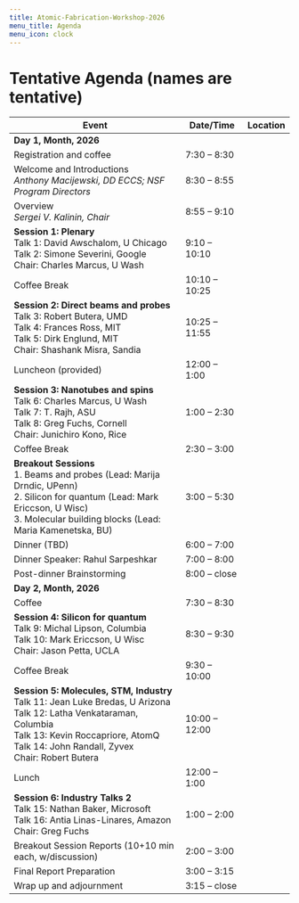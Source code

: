 ```yaml
---
title: Atomic-Fabrication-Workshop-2026
menu_title: Agenda
menu_icon: clock
---
```


# Tentative Agenda (names are tentative)

| Event                                                                                                                   | Date/Time      | Location |
| ----------------------------------------------------------------------------------------------------------------------- | -------------- | -------- |
| **Day 1, Month, 2026**                                                                                                  |                |          |
| Registration and coffee                                                                                                 | 7:30 – 8:30    |          |
| Welcome and Introductions <br> *Anthony Macijewski, DD ECCS; NSF Program Directors*                                     | 8:30 – 8:55    |          |
| Overview <br> *Sergei V. Kalinin, Chair*                                                                                | 8:55 – 9:10    |          |
| **Session 1: Plenary** <br> Talk 1: David Awschalom, U Chicago <br> Talk 2: Simone Severini, Google <br> Chair: Charles Marcus, U Wash | 9:10 – 10:10   |          |
| Coffee Break                                                                                                            | 10:10 – 10:25  |          |
| **Session 2: Direct beams and probes** <br> Talk 3: Robert Butera, UMD <br> Talk 4: Frances Ross, MIT <br> Talk 5: Dirk Englund, MIT <br> Chair: Shashank Misra, Sandia | 10:25 – 11:55 |          |
| Luncheon (provided)                                                                                                     | 12:00 – 1:00   |          |
| **Session 3: Nanotubes and spins** <br> Talk 6: Charles Marcus, U Wash <br> Talk 7: T. Rajh, ASU <br> Talk 8: Greg Fuchs, Cornell <br> Chair: Junichiro Kono, Rice | 1:00 – 2:30    |          |
| Coffee Break                                                                                                            | 2:30 – 3:00    |          |
| **Breakout Sessions** <br> 1. Beams and probes (Lead: Marija Drndic, UPenn) <br> 2. Silicon for quantum (Lead: Mark Ericcson, U Wisc) <br> 3. Molecular building blocks (Lead: Maria Kamenetska, BU) | 3:00 – 5:30 | |
| Dinner (TBD)                                                                                                            | 6:00 – 7:00    |          |
| Dinner Speaker: Rahul Sarpeshkar                                                                                        | 7:00 – 8:00    |          |
| Post-dinner Brainstorming                                                                                               | 8:00 – close   |          |
| **Day 2, Month, 2026**                                                                                                  |                |          |
| Coffee                                                                                                                  | 7:30 – 8:30    |          |
| **Session 4: Silicon for quantum** <br> Talk 9: Michal Lipson, Columbia <br> Talk 10: Mark Ericcson, U Wisc <br> Chair: Jason Petta, UCLA | 8:30 – 9:30 | |
| Coffee Break                                                                                                            | 9:30 – 10:00   |          |
| **Session 5: Molecules, STM, Industry** <br> Talk 11: Jean Luke Bredas, U Arizona <br> Talk 12: Latha Venkataraman, Columbia <br> Talk 13: Kevin Roccapriore, AtomQ <br> Talk 14: John Randall, Zyvex <br> Chair: Robert Butera | 10:00 – 12:00 | |
| Lunch                                                                                                                   | 12:00 – 1:00   |          |
| **Session 6: Industry Talks 2** <br> Talk 15: Nathan Baker, Microsoft <br> Talk 16: Antia Linas-Linares, Amazon <br> Chair: Greg Fuchs | 1:00 – 2:00 | |
| Breakout Session Reports (10+10 min each, w/discussion)                                                                 | 2:00 – 3:00    |          |
| Final Report Preparation                                                                                                | 3:00 – 3:15    |          |
| Wrap up and adjournment                                                                                                 | 3:15 – close   |          |
